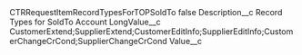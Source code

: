 <?xml version="1.0" encoding="UTF-8"?>
<CustomMetadata xmlns="http://soap.sforce.com/2006/04/metadata" xmlns:xsi="http://www.w3.org/2001/XMLSchema-instance" xmlns:xsd="http://www.w3.org/2001/XMLSchema">
    <label>CTRRequestItemRecordTypesForTOPSoldTo</label>
    <protected>false</protected>
    <values>
        <field>Description__c</field>
        <value xsi:type="xsd:string">Record Types for SoldTo Account</value>
    </values>
    <values>
        <field>LongValue__c</field>
        <value xsi:type="xsd:string">CustomerExtend;SupplierExtend;CustomerEditInfo;SupplierEditInfo;CustomerChangeCrCond;SupplierChangeCrCond</value>
    </values>
    <values>
        <field>Value__c</field>
        <value xsi:nil="true"/>
    </values>
</CustomMetadata>
